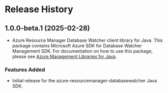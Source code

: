 # Release History

## 1.0.0-beta.1 (2025-02-28)

- Azure Resource Manager Database Watcher client library for Java. This package contains Microsoft Azure SDK for Database Watcher Management SDK. For documentation on how to use this package, please see [Azure Management Libraries for Java](https://aka.ms/azsdk/java/mgmt).
### Features Added

- Initial release for the azure-resourcemanager-databasewatcher Java SDK.
